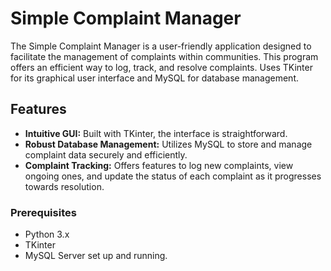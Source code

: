 # Simple Complaint Manager

The Simple Complaint Manager is a user-friendly application designed to facilitate the management of complaints within communities. This program offers an efficient way to log, track, and resolve complaints.
Uses TKinter for its graphical user interface and MySQL for database management.

## Features
- **Intuitive GUI:** Built with TKinter, the interface is straightforward.
- **Robust Database Management:** Utilizes MySQL to store and manage complaint data securely and efficiently.
- **Complaint Tracking:** Offers features to log new complaints, view ongoing ones, and update the status of each complaint as it progresses towards resolution.

### Prerequisites
- Python 3.x
- TKinter 
- MySQL Server set up and running.
